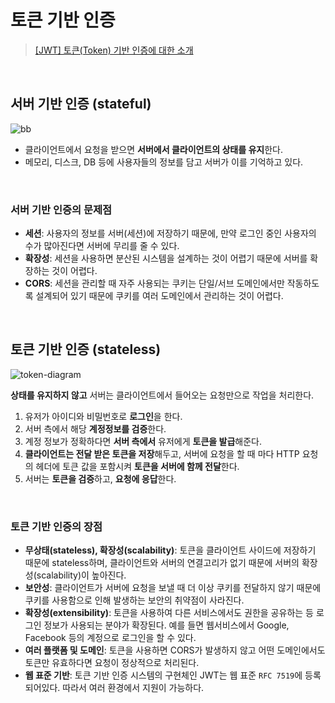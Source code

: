 # 토큰 기반 인증
> [[JWT] 토큰(Token) 기반 인증에 대한 소개](https://velopert.com/2350)

<br/>

## 서버 기반 인증 (stateful)
![bb](https://github.com/heereal/Frontend_Dev_Articles/assets/117061017/eb4766c4-c152-4f01-a795-a370be960714)

- 클라이언트에서 요청을 받으면 **서버에서 클라이언트의 상태를 유지**한다.
- 메모리, 디스크, DB 등에 사용자들의 정보를 담고 서버가 이를 기억하고 있다.

<br/>

### 서버 기반 인증의 문제점
- **세션**: 사용자의 정보를 서버(세션)에 저장하기 때문에, 만약 로그인 중인 사용자의 수가 많아진다면 서버에 무리를 줄 수 있다.
- **확장성**: 세션을 사용하면 분산된 시스템을 설계하는 것이 어렵기 때문에 서버를 확장하는 것이 어렵다.
- **CORS**: 세션을 관리할 때 자주 사용되는 쿠키는 단일/서브 도메인에서만 작동하도록 설계되어 있기 때문에 쿠키를 여러 도메인에서 관리하는 것이 어렵다.

<br/>

## 토큰 기반 인증 (stateless)
![token-diagram](https://github.com/heereal/Frontend_Dev_Articles/assets/117061017/b9e87ebd-dc1d-4cbc-ba49-98d59a4fdc5f)

**상태를 유지하지 않고** 서버는 클라이언트에서 들어오는 요청만으로 작업을 처리한다.
1. 유저가 아이디와 비밀번호로 **로그인**을 한다.
2. 서버 측에서 해당 **계정정보를 검증**한다.
3. 계정 정보가 정확하다면 **서버 측에서** 유저에게 **토큰을 발급**해준다.
4. **클라이언트는 전달 받은 토큰을 저장**해두고, 서버에 요청을 할 때 마다 HTTP 요청의 헤더에 토큰 값을 포함시켜 **토큰을 서버에 함께 전달**한다.
5. 서버는 **토큰을 검증**하고, **요청에 응답**한다.

<br/>

### 토큰 기반 인증의 장점
- **무상태(stateless), 확장성(scalability)**: 토큰을 클라이언트 사이드에 저장하기 때문에 stateless하며, 클라이언트와 서버의 연결고리가 없기 때문에 서버의 확장성(scalability)이 높아진다.
- **보안성**: 클라이언트가 서버에 요청을 보낼 때 더 이상 쿠키를 전달하지 않기 때문에 쿠키를 사용함으로 인해 발생하는 보안의 취약점이 사라진다.
- **확장성(extensibility)**: 토큰을 사용하여 다른 서비스에서도 권한을 공유하는 등 로그인 정보가 사용되는 분야가 확장된다. 예를 들면 웹서비스에서 Google, Facebook 등의 계정으로 로그인을 할 수 있다.
- **여러 플랫폼 및 도메인**: 토큰을 사용하면 CORS가 발생하지 않고 어떤 도메인에서도 토큰만 유효하다면 요청이 정상적으로 처리된다.
- **웹 표준 기반**: 토큰 기반 인증 시스템의 구현체인 JWT는 웹 표준 `RFC 7519`에 등록 되어있다. 따라서 여러 환경에서 지원이 가능하다.
